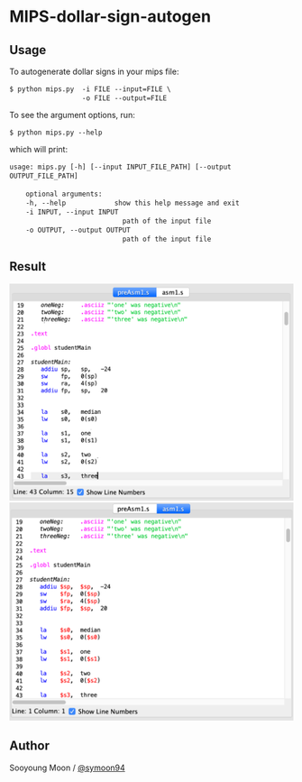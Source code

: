# MIPS-dollar-sign-autogen

## Usage

To autogenerate dollar signs in your mips file:

    $ python mips.py  -i FILE --input=FILE \
                      -o FILE --output=FILE 

To see the argument options, run:

    $ python mips.py --help

which will print:

    usage: mips.py [-h] [--input INPUT_FILE_PATH] [--output OUTPUT_FILE_PATH]

        optional arguments:
        -h, --help            show this help message and exit
        -i INPUT, --input INPUT
                                path of the input file
        -o OUTPUT, --output OUTPUT
                                path of the input file


## Result

![Result1](assets/preasm.png)
![Result2](assets/asm.png)


## Author

Sooyoung Moon / [@symoon94](https://www.facebook.com/msy0128) 